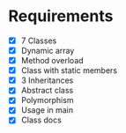 # Requirements

- [x] 7 Classes
- [x] Dynamic array
- [x] Method overload
- [x] Class with static members
- [x] 3 Inheritances
- [x] Abstract class
- [x] Polymorphism
- [x] Usage in main
- [x] Class docs
